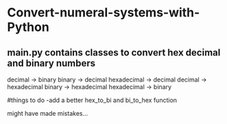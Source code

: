 # Convert-numeral-systems-with-Python
main.py contains classes to convert hex decimal and binary numbers
-------------------------------------------------------------------------------------------------------------------------------------------------------------------------

decimal -> binary
binary -> decimal
hexadecimal -> decimal
decimal -> hexadecimal
binary -> hexadecimal
hexadecimal -> binary






#things to do
  -add a better hex_to_bi and bi_to_hex function





might have made mistakes...
